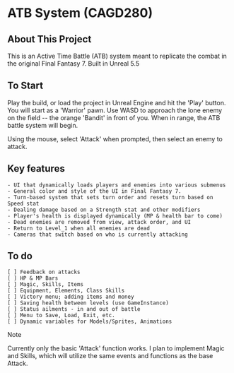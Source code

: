 # ATB System (CAGD280)

 ## About This Project

 This is an Active Time Battle (ATB) system meant to replicate the combat in the original Final Fantasy 7. Built in Unreal 5.5

 ## To Start

 Play the build, or load the project in Unreal Engine and hit the 'Play' button. You will start as a 'Warrior' pawn.
 Use WASD to approach the lone enemy on the field -- the orange 'Bandit' in front of you.
 When in range, the ATB battle system will begin.

 Using the mouse, select 'Attack' when prompted, then select an enemy to attack.

 ## Key features
    - UI that dynamically loads players and enemies into various submenus 
	- General color and style of the UI in Final Fantasy 7.
	- Turn-based system that sets turn order and resets turn based on Speed stat
	- Dealing damage based on a Strength stat and other modifiers
	- Player's health is displayed dynamically (MP & health bar to come)
	- Dead enemies are removed from view, attack order, and UI
	- Return to Level_1 when all enemies are dead
	- Cameras that switch based on who is currently attacking

 ## To do
	[ ] Feedback on attacks
	[ ] HP & MP Bars
	[ ] Magic, Skills, Items
	[ ] Equipment, Elements, Class Skills
	[ ] Victory menu; adding items and money
	[ ] Saving health between levels (use GameInstance)
	[ ] Status ailments - in and out of battle
	[ ] Menu to Save, Load, Exit, etc.
	[ ] Dynamic variables for Models/Sprites, Animations

> [!NOTE]
> Currently only the basic 'Attack' function works. I plan to implement Magic and Skills, which will utilize the same events and functions as the base Attack.